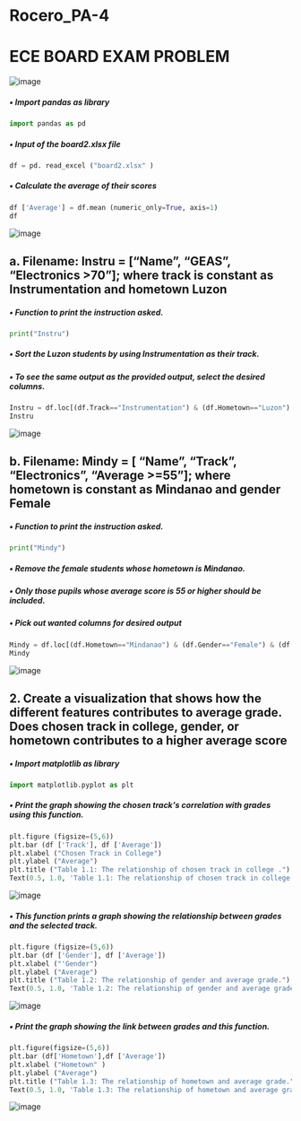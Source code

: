 # Rocero_PA-4

# ECE BOARD EXAM PROBLEM
![image](https://github.com/user-attachments/assets/b555ca10-e216-4709-8148-4f3a63b14e0b)

##### • Import pandas as library
``` Python
import pandas as pd
```
##### • Input of the board2.xlsx file
``` Python
df = pd. read_excel ("board2.xlsx" )
```
##### • Calculate the average of their scores
``` Python
df ['Average'] = df.mean (numeric_only=True, axis=1)
df
```
![image](https://github.com/user-attachments/assets/cb7bd45e-1615-4598-955b-753b5cf65c6e)

## a. Filename: Instru = [“Name”, “GEAS”, “Electronics >70”]; where track is constant as Instrumentation and hometown Luzon
##### • Function to print the instruction asked.
``` Python
print("Instru")
```
##### • Sort the Luzon students by using Instrumentation as their track.
##### • To see the same output as the provided output, select the desired columns.
``` Python
Instru = df.loc[(df.Track=="Instrumentation") & (df.Hometown=="Luzon") & (df.Electronics>70), ['Name', 'GEAS' , 'Electronics']]
Instru
```
![image](https://github.com/user-attachments/assets/80179ab3-07b4-490a-b2de-8277a948aec4)

## b. Filename: Mindy = [ “Name”, “Track”, “Electronics”, “Average >=55”]; where hometown is constant as Mindanao and gender Female
##### • Function to print the instruction asked.
``` Python
print("Mindy")
```
##### • Remove the female students whose hometown is Mindanao.
##### • Only those pupils whose average score is 55 or higher should be included.
##### • Pick out wanted columns for desired output
``` Python
Mindy = df.loc[(df.Hometown=="Mindanao") & (df.Gender=="Female") & (df.Average>=55) , ['Name', 'Track', 'Electronics', 'Average']]
Mindy
```
![image](https://github.com/user-attachments/assets/6edb2338-ff21-456d-b0f3-4624f10637bc)

## 2. Create a visualization that shows how the different features contributes to average grade. Does chosen track in college, gender, or hometown contributes to a higher average score
##### • Import matplotlib as library
``` Python
import matplotlib.pyplot as plt
```
##### • Print the graph showing the chosen track's correlation with grades using this function.
``` Python
plt.figure (figsize=(5,6))
plt.bar (df ['Track'], df ['Average'])
plt.xlabel ("Chosen Track in College") 
plt.ylabel ("Average")
plt.title ("Table 1.1: The relationship of chosen track in college .")
Text(0.5, 1.0, 'Table 1.1: The relationship of chosen track in college .')
```
![image](https://github.com/user-attachments/assets/0a256894-5fcc-414f-b7d2-b36200b9a726)

##### • This function prints a graph showing the relationship between grades and the selected track.
``` Python
plt.figure (figsize=(5,6))
plt.bar (df ['Gender'], df ['Average'])
plt.xlabel ("'Gender")
plt.ylabel ("Average")
plt.title ("Table 1.2: The relationship of gender and average grade.")
Text(0.5, 1.0, 'Table 1.2: The relationship of gender and average grade.')
```
![image](https://github.com/user-attachments/assets/de8f790c-8b18-4879-b4a2-867d972cea62)

##### • Print the graph showing the link between grades and this function.
``` Python
plt.figure(figsize=(5,6))
plt.bar (df['Hometown'],df ['Average'])
plt.xlabel ("Hometown" ) 
plt.ylabel ("Average")
plt.title ("Table 1.3: The relationship of hometown and average grade.")
Text(0.5, 1.0, 'Table 1.3: The relationship of hometown and average grade.')
```
![image](https://github.com/user-attachments/assets/89a7ff9a-d74b-4b92-89ba-dafcb4dc299e)
